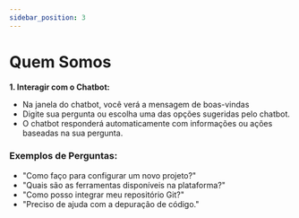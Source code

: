 ```yaml
---
sidebar_position: 3
---
```


# Quem Somos


**1. Interagir com o Chatbot:**

- Na janela do chatbot, você verá a mensagem de boas-vindas
- Digite sua pergunta ou escolha uma das opções sugeridas pelo chatbot.
- O chatbot responderá automaticamente com informações ou ações baseadas na sua pergunta.

### Exemplos de Perguntas:
 - "Como faço para configurar um novo projeto?"
 - "Quais são as ferramentas disponíveis na plataforma?"
 - "Como posso integrar meu repositório Git?"
 - "Preciso de ajuda com a depuração de código."